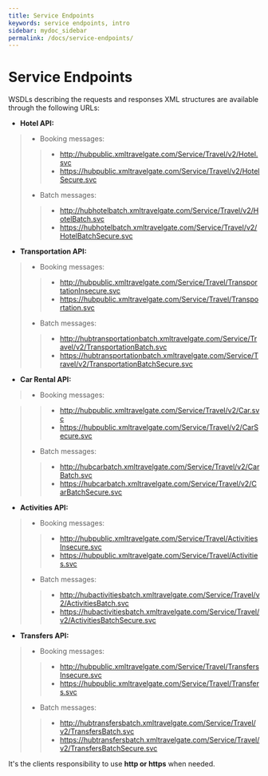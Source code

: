 ```yaml
---
title: Service Endpoints
keywords: service endpoints, intro
sidebar: mydoc_sidebar
permalink: /docs/service-endpoints/
---
```


# Service Endpoints


WSDLs describing the requests and responses XML structures are available
through the following URLs:

-   **Hotel API:**

> -   Booking messages:
> 
> > -   <http://hubpublic.xmltravelgate.com/Service/Travel/v2/Hotel.svc>
> > -   <https://hubpublic.xmltravelgate.com/Service/Travel/v2/HotelSecure.svc>
> 
> -   Batch messages:
> 
> > -  <http://hubhotelbatch.xmltravelgate.com/Service/Travel/v2/HotelBatch.svc>
> > -  <https://hubhotelbatch.xmltravelgate.com/Service/Travel/v2/HotelBatchSecure.svc>

-   **Transportation API:**

> -   Booking messages:
> 
> > -   <http://hubpublic.xmltravelgate.com/Service/Travel/TransportationInsecure.svc>
> > -   <https://hubpublic.xmltravelgate.com/Service/Travel/Transportation.svc>
> 
> -   Batch messages:
> 
> > -   <http://hubtransportationbatch.xmltravelgate.com/Service/Travel/v2/TransportationBatch.svc>
> > -   <https://hubtransportationbatch.xmltravelgate.com/Service/Travel/v2/TransportationBatchSecure.svc>

-   **Car Rental API:**

> -   Booking messages:

> > -   <http://hubpublic.xmltravelgate.com/Service/Travel/v2/Car.svc>
> > -   <https://hubpublic.xmltravelgate.com/Service/Travel/v2/CarSecure.svc>
> 
> -   Batch messages:
> 
> > -   <http://hubcarbatch.xmltravelgate.com/Service/Travel/v2/CarBatch.svc>
> > -   <https://hubcarbatch.xmltravelgate.com/Service/Travel/v2/CarBatchSecure.svc>

-   **Activities API:**

> -   Booking messages:
> 
> > -   <http://hubpublic.xmltravelgate.com/Service/Travel/ActivitiesInsecure.svc>
> > -   <https://hubpublic.xmltravelgate.com/Service/Travel/Activities.svc>
> 
> -   Batch messages:
> 
> > -   <http://hubactivitiesbatch.xmltravelgate.com/Service/Travel/v2/ActivitiesBatch.svc>
> > -   <https://hubactivitiesbatch.xmltravelgate.com/Service/Travel/v2/ActivitiesBatchSecure.svc>

-   **Transfers API:**

> -	Booking messages:
> 
> > -   <http://hubpublic.xmltravelgate.com/Service/Travel/TransfersInsecure.svc>
> > -   <https://hubpublic.xmltravelgate.com/Service/Travel/Transfers.svc>
> 
> -   Batch messages:
> 
> > -   <http://hubtransfersbatch.xmltravelgate.com/Service/Travel/v2/TransfersBatch.svc>
> > -   <https://hubtransfersbatch.xmltravelgate.com/Service/Travel/v2/TransfersBatchSecure.svc>


It's the clients responsibility to use **http or https** when needed.
